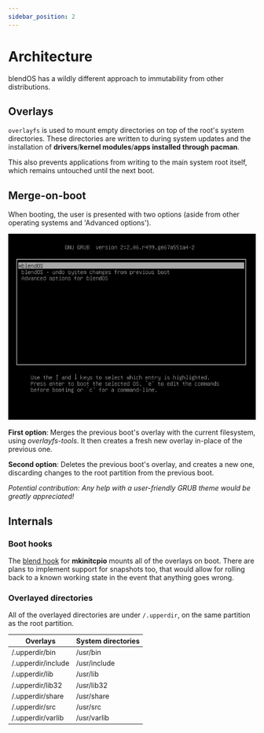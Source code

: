 ```yaml
---
sidebar_position: 2
---
```


# Architecture

blendOS has a wildly different approach to immutability from other distributions.

## Overlays

`overlayfs` is used to mount empty directories on top of the root's system directories. These directories are written to during system updates and the installation of **drivers**/**kernel modules**/**apps installed through pacman**.

This also prevents applications from writing to the main system root itself, which remains untouched until the next boot.

## Merge-on-boot

When booting, the user is presented with two options (aside from other operating systems and 'Advanced options').

![GRUB Screen](./img/photo_2023-05-03_11-52-42.jpg)

**First option**: Merges the previous boot's overlay with the current filesystem, using *overlayfs-tools*. It then creates a fresh new overlay in-place of the previous one.

**Second option**: Deletes the previous boot's overlay, and creates a new one, discarding changes to the root partition from the previous boot.

*Potential contribution: Any help with a user-friendly GRUB theme would be greatly appreciated!*

## Internals

### Boot hooks

The [blend hook](https://github.com/blend-os/blend/blob/main/blend.hook) for **mkinitcpio** mounts all of the overlays on boot. There are plans to implement support for snapshots too, that would allow for rolling back to a known working state in the event that anything goes wrong.

### Overlayed directories

All of the overlayed directories are under `/.upperdir`, on the same partition as the root partition.

<style jsx>{`
    td {
        text-align: center;
        font-family: monospace;
    }
`}</style>

|         Overlays         |  System directories  |
|--------------------------|----------------------|
| /.upperdir/bin           | /usr/bin             |
| /.upperdir/include       | /usr/include         |
| /.upperdir/lib           | /usr/lib             |
| /.upperdir/lib32         | /usr/lib32           |
| /.upperdir/share         | /usr/share           |
| /.upperdir/src           | /usr/src             |
| /.upperdir/varlib        | /usr/varlib          |